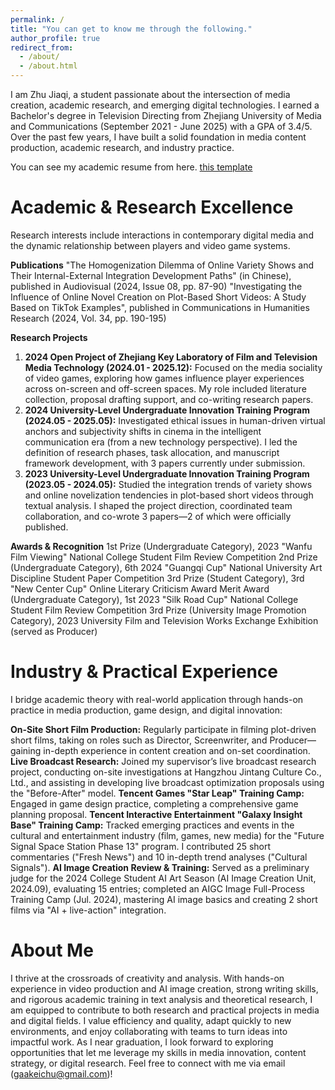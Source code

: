 ```yaml
---
permalink: /
title: "You can get to know me through the following."
author_profile: true
redirect_from: 
  - /about/
  - /about.html
---
```


I am Zhu Jiaqi, a student passionate about the intersection of media creation, academic research, and emerging digital technologies. I earned a Bachelor's degree in Television Directing from Zhejiang University of Media and Communications (September 2021 - June 2025) with a GPA of 3.4/5. Over the past few years, I have built a solid foundation in media content production, academic research, and industry practice.

 You can see my academic resume from here. [this template](https://github.com/academicpages/academicpages.github.io) 

Academic & Research Excellence
======
Research interests include interactions in contemporary digital media and the dynamic relationship between players and video game systems.

**Publications**
"The Homogenization Dilemma of Online Variety Shows and Their Internal-External Integration Development Paths" (in Chinese), published in Audiovisual (2024, Issue 08, pp. 87-90)
"Investigating the Influence of Online Novel Creation on Plot-Based Short Videos: A Study Based on TikTok Examples", published in Communications in Humanities Research (2024, Vol. 34, pp. 190-195)

**Research Projects**
1. **2024 Open Project of Zhejiang Key Laboratory of Film and Television Media Technology (2024.01 - 2025.12):** Focused on the media sociality of video games, exploring how games influence player experiences across on-screen and off-screen spaces. My role included literature collection, proposal drafting support, and co-writing research papers.
2. **2024 University-Level Undergraduate Innovation Training Program (2024.05 - 2025.05):** Investigated ethical issues in human-driven virtual anchors and subjectivity shifts in cinema in the intelligent communication era (from a new technology perspective). I led the definition of research phases, task allocation, and manuscript framework development, with 3 papers currently under submission. 
3. **2023 University-Level Undergraduate Innovation Training Program (2023.05 - 2024.05):** Studied the integration trends of variety shows and online novelization tendencies in plot-based short videos through textual analysis. I shaped the project direction, coordinated team collaboration, and co-wrote 3 papers—2 of which were officially published.

**Awards & Recognition**
1st Prize (Undergraduate Category), 2023 "Wanfu Film Viewing" National College Student Film Review Competition
2nd Prize (Undergraduate Category), 6th 2024 "Guangqi Cup" National University Art Discipline Student Paper Competition
3rd Prize (Student Category), 3rd "New Center Cup" Online Literary Criticism Award
Merit Award (Undergraduate Category), 1st 2023 "Silk Road Cup" National College Student Film Review Competition
3rd Prize (University Image Promotion Category), 2023 University Film and Television Works Exchange Exhibition (served as Producer)

Industry & Practical Experience
======
I bridge academic theory with real-world application through hands-on practice in media production, game design, and digital innovation:

**On-Site Short Film Production:** Regularly participate in filming plot-driven short films, taking on roles such as Director, Screenwriter, and Producer—gaining in-depth experience in content creation and on-set coordination.
**Live Broadcast Research:** Joined my supervisor’s live broadcast research project, conducting on-site investigations at Hangzhou Jintang Culture Co., Ltd., and assisting in developing live broadcast optimization proposals using the "Before-After" model.
**Tencent Games "Star Leap" Training Camp:** Engaged in game design practice, completing a comprehensive game planning proposal.
**Tencent Interactive Entertainment "Galaxy Insight Base" Training Camp:** Tracked emerging practices and events in the cultural and entertainment industry (film, games, new media) for the "Future Signal Space Station Phase 13" program. I contributed 25 short commentaries ("Fresh News") and 10 in-depth trend analyses ("Cultural Signals").
**AI Image Creation Review & Training:** Served as a preliminary judge for the 2024 College Student AI Art Season (AI Image Creation Unit, 2024.09), evaluating 15 entries; completed an AIGC Image Full-Process Training Camp (Jul. 2024), mastering AI image basics and creating 2 short films via "AI + live-action" integration.

About Me
======
I thrive at the crossroads of creativity and analysis. With hands-on experience in video production and AI image creation, strong writing skills, and rigorous academic training in text analysis and theoretical research, I am equipped to contribute to both research and practical projects in media and digital fields.
I value efficiency and quality, adapt quickly to new environments, and enjoy collaborating with teams to turn ideas into impactful work. As I near graduation, I look forward to exploring opportunities that let me leverage my skills in media innovation, content strategy, or digital research.
Feel free to connect with me via email (gaakeichu@gmail.com)!

